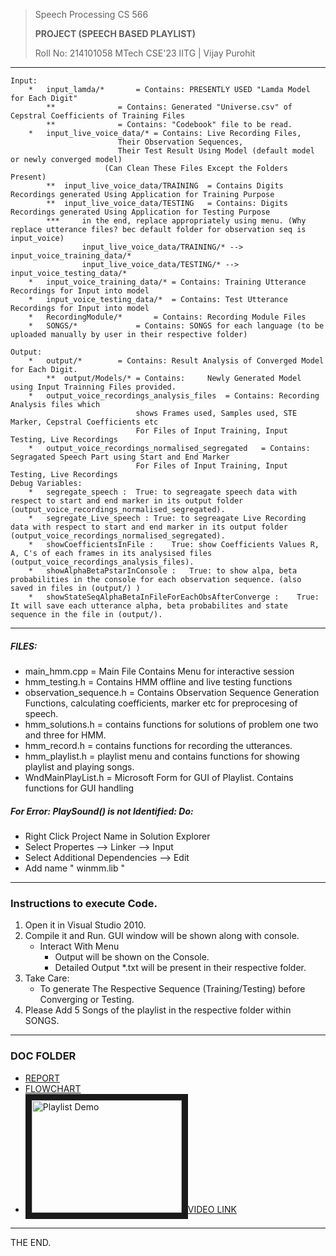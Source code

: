 >Speech Processing CS 566
>
>**PROJECT (SPEECH BASED PLAYLIST)**
>
>Roll No: 214101058 MTech CSE'23 IITG | Vijay Purohit

----------------------------------------------------
	Input: 
		*	input_lamda/* 		= Contains: PRESENTLY USED "Lamda Model for Each Digit"
			**	      		= Contains: Generated "Universe.csv" of Cepstral Coefficients of Training Files
			**	      		= Contains: "Codebook" file to be read.
		*	input_live_voice_data/*	= Contains: Live Recording Files, 
							Their Observation Sequences, 
							Their Test Result Using Model (default model or newly converged model)
						 (Can Clean These Files Except the Folders Present)
			**	input_live_voice_data/TRAINING	= Contains Digits Recordings generated Using Application for Training Purpose 
			**	input_live_voice_data/TESTING	= Contains: Digits Recordings generated Using Application for Testing Purpose
			*** 	in the end, replace appropriately using menu. (Why replace utterance files? bec default folder for observation seq is input_voice)
					input_live_voice_data/TRAINING/* --> input_voice_training_data/*
					input_live_voice_data/TESTING/* --> input_voice_testing_data/*
		*	input_voice_training_data/*	= Contains: Training Utterance Recordings for Input into model
		*	input_voice_testing_data/*	= Contains: Test Utterance Recordings for Input into model
		* 	RecordingModule/*		= Contains: Recording Module Files
		* 	SONGS/*				= Contains: SONGS for each language (to be uploaded manually by user in their respective folder)

	Output:  
		*	output/*		= Contains:	Result Analysis of Converged Model for Each Digit.
			**	output/Models/*	= Contains: 	Newly Generated Model using Input Trainning Files provided.
		*	output_voice_recordings_analysis_files	= Contains: Recording Analysis files which 
								shows Frames used, Samples used, STE Marker, Cepstral Coefficients etc
								For Files of Input Training, Input Testing, Live Recordings
		*	output_voice_recordings_normalised_segregated	= Contains: Segragated Speech Part using Start and End Marker
								For Files of Input Training, Input Testing, Live Recordings
	Debug Variables:	
		* 	segregate_speech :	True: to segreagate speech data with respect to start and end marker in its output folder (output_voice_recordings_normalised_segregated). 
		*	segregate_Live_speech :	True: to segreagate Live Recording data with respect to start and end marker in its output folder (output_voice_recordings_normalised_segregated). 
		*	showCoefficientsInFile :	True: show Coefficients Values R, A, C's of each frames in its analysised files (output_voice_recordings_analysis_files).
		*	showAlphaBetaPstarInConsole :	True: to show alpa, beta probabilities in the console for each observation sequence. (also saved in files in (output/) )
		*	showStateSeqAlphaBetaInFileForEachObsAfterConverge :	True: It will save each utterance alpha, beta probabilites and state sequence in the file in (output/).

----------------------------------------------------
##### FILES:
   * main_hmm.cpp	= Main File Contains Menu for interactive session
   * hmm_testing.h	= Contains HMM offline and live testing functions
   * observation_sequence.h	= Contains Observation Sequence Generation Functions, calculating coefficients, marker etc for preprocesing of speech.
   * hmm_solutions.h	= contains functions for solutions of problem one two and three for HMM.
   * hmm_record.h	= contains functions for recording the utterances.
   * hmm_playlist.h	= playlist menu and contains functions for showing playlist and playing songs.
   * WndMainPlayList.h	= Microsoft Form for GUI of Playlist. Contains functions for GUI handling

##### For Error: PlaySound() is not Identified: Do:
   * Right Click Project Name in Solution Explorer
   * Select Propertes --> Linker --> Input
   * Select Additional Dependencies --> Edit
   * Add name " winmm.lib "
----------------------------------------------------
### Instructions to execute Code.
1. Open it in Visual Studio 2010.
2. Compile it and Run. GUI window will be shown along with console.
   * Interact With Menu
      * Output will be shown on the Console.
      * Detailed Output *.txt will be present in their respective folder.
3. Take Care:
   * To generate The Respective Sequence (Training/Testing) before Converging or Testing.	
4. Please Add 5 Songs of the playlist in the respective folder within SONGS.

----------------------------------------------------
### DOC FOLDER 
   * [REPORT](../origin/DOC/SP_CS566_Project_PLAYLIST_REPORT.pdf)
   * [FLOWCHART](../origin/DOC/flowchart.jpg)
   * <a href="http://www.youtube.com/watch?feature=player_embedded&v=cLdlCeDYFj8" target="_blank"> <img src="http://img.youtube.com/vi/cLdlCeDYFj8/0.jpg"  alt="Playlist Demo" width="240" height="180" border="10"/>VIDEO LINK</a>
----------------------------------------------------
THE END.
